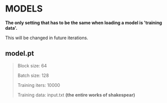 # MODELS
__The only setting that has to be the same when loading a model is 'training data'.__ 

This will be changed in future iterations. 

## model.pt
> Block size: 64
> 
> Batch size: 128
>
> Training iters: 10000
>
> Training data: input.txt __(the entire works of shakespear)__
